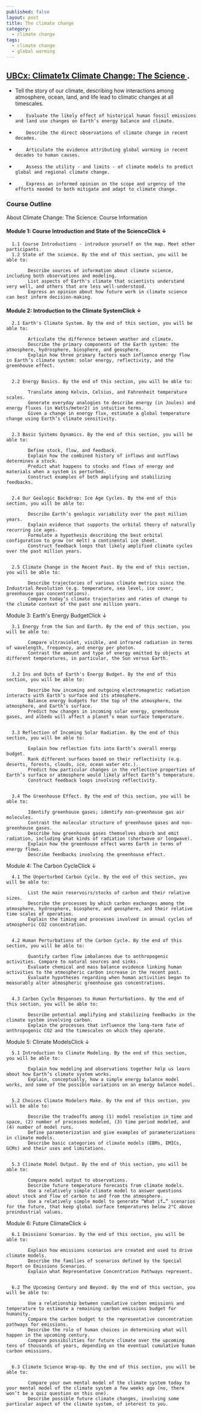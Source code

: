 ```yaml
---
published: false
layout: post
title: The climate change
category:
  - climate change
tags:
  - climate change
  - global warming
---
```

## [ UBCx: Climate1x Climate Change: The Science ](https://courses.edx.org/courses/course-v1:UBCx+Climate1x+3T2016/courseware/6525a2d9e64b46f5ac383337c47fa49e/b5c6d3be51ec4cdaa858c1753dc9690f/?child=first). 


- Tell the story of our climate, describing how interactions among atmosphere, ocean, land, and life lead to climatic changes at all timescales.
-         Evaluate the likely effect of historical human fossil emissions and land use changes on Earth’s energy balance and climate.
-         Describe the direct observations of climate change in recent decades.
-         Articulate the evidence attributing global warming in recent decades to human causes.
-         Assess the utility - and limits - of climate models to predict global and regional climate change.
-         Express an informed opinion on the scope and urgency of the efforts needed to both mitigate and adapt to climate change.

### Course Outline
About Climate Change: The Science: Course Information


#### Module 1: Course Introduction and State of the ScienceClick ↓

      1.1 Course Introductions - introduce yourself on the map. Meet other participants.
      1.2 State of the science. By the end of this section, you will be able to:

            Describe sources of information about climate science, including both observations and modeling.
            List aspects of Earth's climate that scientists understand very well, and others that are less well-understood.
            Express an opinion about how future work in climate science can best inform decision-making.

#### Module 2: Introduction to the Climate SystemClick ↓

      2.1 Earth's Climate System. By the end of this section, you will be able to:

            Articulate the difference between weather and climate.
            Describe the primary components of the Earth system: the atmosphere, hydrosphere, biosphere, and geosphere.
            Explain how three primary factors each influence energy flow in Earth’s climate system: solar energy, reflectivity, and the greenhouse effect.


      2.2 Energy Basics. By the end of this section, you will be able to:

            Translate among Kelvin, Celsius, and Fahrenheit temperature scales.
            Generate everyday analogies to describe energy (in Joules) and energy fluxes (in Watts/meter2) in intuitive terms.
            Given a change in energy flux, estimate a global temperature change using Earth’s climate sensitivity.


      2.3 Basic Systems Dynamics. By the end of this section, you will be able to:

            Define stock, flow, and feedback.
            Explain how the combined history of inflows and outflows determines a stock.
            Predict what happens to stocks and flows of energy and materials when a system is perturbed.
            Construct examples of both amplifying and stabilizing feedbacks.


      2.4 Our Geologic Backdrop: Ice Age Cycles. By the end of this section, you will be able to:

            Describe Earth’s geologic variability over the past million years.
            Explain evidence that supports the orbital theory of naturally recurring ice ages.
            Formulate a hypothesis describing the best orbital configuration to grow (or melt) a continental ice sheet.
            Construct feedback loops that likely amplified climate cycles over the past million years.


      2.5 Climate Change in the Recent Past. By the end of this section, you will be able to:

            Describe trajectories of various climate metrics since the Industrial Revolution (e.g. temperature, sea level, ice cover, greenhouse gas concentrations).
            Compare today’s climate trajectories and rates of change to the climate context of the past one million years.

Module 3: Earth's Energy BudgetClick ↓

      3.1 Energy from the Sun and Earth. By the end of this section, you will be able to:

            Compare ultraviolet, visible, and infrared radiation in terms of wavelength, frequency, and energy per photon.
            Contrast the amount and type of energy emitted by objects at different temperatures, in particular, the Sun versus Earth.


      3.2 Ins and Outs of Earth's Energy Budget. By the end of this section, you will be able to:

            Describe how incoming and outgoing electromagnetic radiation interacts with Earth’s surface and its atmosphere.
            Balance energy budgets for the top of the atmosphere, the atmosphere, and Earth’s surface.
            Predict how changes in incoming solar energy, greenhouse gases, and albedo will affect a planet’s mean surface temperature.


      3.3 Reflection of Incoming Solar Radiation. By the end of this section, you will be able to:

            Explain how reflection fits into Earth’s overall energy budget.
            Rank different surfaces based on their reflectivity (e.g. deserts, forests, clouds, ice, ocean water etc.).
            Predict how particular changes in the reflective properties of Earth’s surface or atmosphere would likely affect Earth’s temperature.
            Construct feedback loops involving reflectivity.


      3.4 The Greenhouse Effect. By the end of this section, you will be able to:

            Identify greenhouse gases; identify non-greenhouse gas air molecules.
            Contrast the molecular structure of greenhouse gases and non-greenhouse gases.
            Describe how greenhouse gases themselves absorb and emit radiation, including what kinds of radiation (shortwave or longwave).
            Explain how the greenhouse effect warms Earth in terms of energy flows.
            Describe feedbacks involving the greenhouse effect.

Module 4: The Carbon CycleClick ↓

      4.1 The Unperturbed Carbon Cycle. By the end of this section, you will be able to:

            List the main reservoirs/stocks of carbon and their relative sizes.
            Describe the processes by which carbon exchanges among the atmosphere, hydrosphere, biosphere, and geosphere, and their relative time scales of operation.
            Explain the timing and processes involved in annual cycles of atmospheric CO2 concentration.


      4.2 Human Perturbations of the Carbon Cycle. By the end of this section, you will be able to:

            Quantify carbon flow imbalances due to anthropogenic activities. Compare to natural sources and sinks.
            Evaluate chemical and mass balance evidence linking human activities to the atmospheric carbon increase in the recent past.
            Evaluate hypotheses regarding when human activities began to measurably alter atmospheric greenhouse gas concentrations.


      4.3 Carbon Cycle Responses to Human Perturbations. By the end of this section, you will be able to:

            Describe potential amplifying and stabilizing feedbacks in the climate system involving carbon.
            Explain the processes that influence the long-term fate of anthropogenic CO2 and the timescales on which they operate.

Module 5: Climate ModelsClick ↓

      5.1 Introduction to Climate Modeling. By the end of this section, you will be able to:

            Explain how modeling and observations together help us learn about how Earth’s climate system works.
            Explain, conceptually, how a simple energy balance model works, and some of the possible variations on an energy balance model.


      5.2 Choices Climate Modelers Make. By the end of this section, you will be able to:

            Describe the tradeoffs among (1) model resolution in time and space, (2) number of processes modeled, (3) time period modeled, and (4) number of model runs.
            Define parameterization and give examples of parameterizations in climate models.
            Describe basic categories of climate models (EBMs, EMICs, GCMs) and their uses and limitations.


      5.3 Climate Model Output. By the end of this section, you will be able to:

            Compare model output to observations.
            Describe future temperature forecasts from climate models.
            Use a relatively simple climate model to answer questions about stock and flow of carbon to and from the atmosphere.
            Use a relatively simple model to generate “What if…” scenarios for the future, that keep global surface temperatures below 2°C above preindustrial values.

Module 6: Future ClimateClick ↓

      6.1 Emissions Scenarios. By the end of this section, you will be able to:

            Explain how emissions scenarios are created and used to drive climate models.
            Describe the families of scenarios defined by the Special Report on Emissions Scenarios.
            Explain what Representative Concentration Pathways represent.


      6.2 The Upcoming Century and Beyond. By the end of this section, you will be able to:

            Use a relationship between cumulative carbon emissions and temperature to estimate a remaining carbon emissions budget for humanity.
            Compare the carbon budget to the representative concentration pathways for emissions.
            Describe the role of human choices in determining what will happen in the upcoming century.
            Compare possibilities for future climate over the upcoming tens of thousands of years, depending on the eventual cumulative human carbon emissions.


      6.3 Climate Science Wrap-Up. By the end of this section, you will be able to:

            Compare your own mental model of the climate system today to your mental model of the climate system a few weeks ago (no, there won’t be a quiz question on this one).
            Describe possible future climate changes, involving some particular aspect of the climate system, of interest to you.




